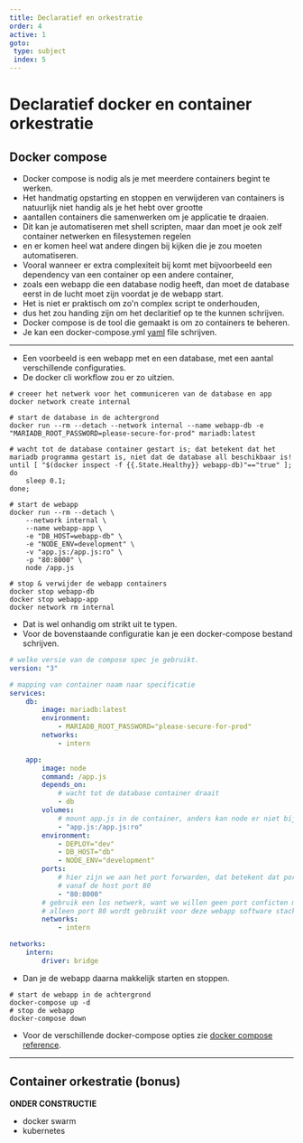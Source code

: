 ```yaml
---
title: Declaratief en orkestratie
order: 4
active: 1
goto:
 type: subject
 index: 5
---
```


# Declaratief docker en container orkestratie

## Docker compose

- Docker compose is nodig als je met meerdere containers begint te werken.  
- Het handmatig opstarting en stoppen en verwijderen van containers is natuurlijk niet handig als je het hebt over grootte  
- aantallen containers die samenwerken om je applicatie te draaien.  
- Dit kan je automatiseren met shell scripten, maar dan moet je ook zelf container netwerken en filesystemen regelen
- en er komen heel wat andere dingen bij kijken die je zou moeten automatiseren.  
- Vooral wanneer er extra complexiteit bij komt met bijvoorbeeld een dependency van een container op een andere container,  
- zoals een webapp die een database nodig heeft, dan moet de database eerst in de lucht moet zijn voordat je de webapp start.  
- Het is niet er praktisch om zo'n complex script te onderhouden,
- dus het zou handing zijn om het declaritief op te the kunnen schrijven.  
- Docker compose is de tool die gemaakt is om zo containers te beheren.  
- Je kan een docker-compose.yml [yaml](https://wikiless.tiekoetter.com/wiki/YAML?lang=en) file schrijven.  

---

- Een voorbeeld is een webapp met en een database, met een aantal verschillende configuraties.
- De docker cli workflow zou er zo uitzien.
```shell
# creeer het netwerk voor het communiceren van de database en app
docker network create internal

# start de database in de achtergrond
docker run --rm --detach --network internal --name webapp-db -e "MARIADB_ROOT_PASSWORD=please-secure-for-prod" mariadb:latest

# wacht tot de database container gestart is; dat betekent dat het mariadb programma gestart is, niet dat de database all beschikbaar is!
until [ "$(docker inspect -f {{.State.Healthy}} webapp-db)"=="true" ]; do
    sleep 0.1;
done;

# start de webapp
docker run --rm --detach \
    --network internal \
    --name webapp-app \
    -e "DB_HOST=webapp-db" \
    -e "NODE_ENV=development" \
    -v "app.js:/app.js:ro" \
    -p "80:8000" \
    node /app.js
```
```shell
# stop & verwijder de webapp containers
docker stop webapp-db
docker stop webapp-app
docker network rm internal
```
- Dat is wel onhandig om strikt uit te typen.  
- Voor de bovenstaande configuratie kan je een docker-compose bestand schrijven.
```yaml
# welke versie van de compose spec je gebruikt.
version: "3"

# mapping van container naam naar specificatie
services:
    db:
        image: mariadb:latest
        environment: 
            - MARIADB_ROOT_PASSWORD="please-secure-for-prod"
        networks:
            - intern

    app:
        image: node
        command: /app.js
        depends_on:
            # wacht tot de database container draait
            - db
        volumes:
            # mount app.js in de container, anders kan node er niet bij
            - "app.js:/app.js:ro"
        environment:
            - DEPLOY="dev"
            - DB_HOST="db"
            - NODE_ENV="development"
        ports:
            # hier zijn we aan het port forwarden, dat betekent dat port 8000 van het intern network berijkt kan worden
            # vanaf de host port 80
            - "80:8000"
        # gebruik een los netwerk, want we willen geen port conficten met andere applicaties.
        # alleen port 80 wordt gebruikt voor deze webapp software stack van het perspectief van de host
        networks:
            - intern

networks:
    intern:
        driver: bridge
```
- Dan je de webapp daarna makkelijk starten en stoppen.
```shell
# start de webapp in de achtergrond
docker-compose up -d
# stop de webapp
docker-compose down
```
- Voor de verschillende docker-compose opties zie [docker compose reference](https://docs.docker.com/compose/compose-file/).


---

## Container orkestratie (bonus)

**ONDER CONSTRUCTIE**

- docker swarm
- kubernetes
